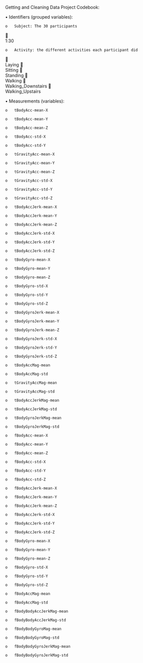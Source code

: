 Getting and Cleaning Data Project Codebook:

•	Identifiers (grouped variables): 

	o	Subject: The 30 participants
	
		 1:30
	
	o	Activity: the different activities each participant did
	
		Laying
		
		Sitting
		
		Standing
		
		Walking
		
		Walking_Downstairs
		
		Walking_Upstairs

•	Measurements (variables):

	o	tBodyAcc-mean-X
	
	o	tBodyAcc-mean-Y

	o	tBodyAcc-mean-Z
	
	o	tBodyAcc-std-X
	
	o	tBodyAcc-std-Y
	
	o	tGravityAcc-mean-X
	
	o	tGravityAcc-mean-Y
	
	o	tGravityAcc-mean-Z
	
	o	tGravityAcc-std-X
	
	o	tGravityAcc-std-Y
	
	o	tGravityAcc-std-Z
	
	o	tBodyAccJerk-mean-X
	
	o	tBodyAccJerk-mean-Y
	
	o	tBodyAccJerk-mean-Z
	
	o	tBodyAccJerk-std-X
	
	o	tBodyAccJerk-std-Y
	
	o	tBodyAccJerk-std-Z
	
	o	tBodyGyro-mean-X
	
	o	tBodyGyro-mean-Y
	
	o	tBodyGyro-mean-Z
	
	o	tBodyGyro-std-X
	
	o	tBodyGyro-std-Y
	
	o	tBodyGyro-std-Z
	
	o	tBodyGyroJerk-mean-X
	
	o	tBodyGyroJerk-mean-Y
	
	o	tBodyGyroJerk-mean-Z
	
	o	tBodyGyroJerk-std-X
	
	o	tBodyGyroJerk-std-Y
	
	o	tBodyGyroJerk-std-Z
	
	o	tBodyAccMag-mean
	
	o	tBodyAccMag-std
	
	o	tGravityAccMag-mean
	
	o	tGravityAccMag-std
	
	o	tBodyAccJerkMag-mean
	
	o	tBodyAccJerkMag-std
	
	o	tBodyGyroJerkMag-mean
	
	o	tBodyGyroJerkMag-std
	
	o	fBodyAcc-mean-X
	
	o	fBodyAcc-mean-Y
	
	o	fBodyAcc-mean-Z
	
	o	fBodyAcc-std-X
	
	o	fBodyAcc-std-Y
	
	o	fBodyAcc-std-Z
	
	o	fBodyAccJerk-mean-X
	
	o	fBodyAccJerk-mean-Y
	
	o	fBodyAccJerk-mean-Z
	
	o	fBodyAccJerk-std-X
	
	o	fBodyAccJerk-std-Y
	
	o	fBodyAccJerk-std-Z
	
	o	fBodyGyro-mean-X
	
	o	fBodyGyro-mean-Y
	
	o	fBodyGyro-mean-Z
	
	o	fBodyGyro-std-X
	
	o	fBodyGyro-std-Y
	
	o	fBodyGyro-std-Z
	
	o	fBodyAccMag-mean
	
	o	fBodyAccMag-std
	
	o	fBodyBodyAccJerkMag-mean
	
	o	fBodyBodyAccJerkMag-std
	
	o	fBodyBodyGyroMag-mean
	
	o	fBodyBodyGyroMag-std
	
	o	fBodyBodyGyroJerkMag-mean
	
	o	fBodyBodyGyroJerkMag-std
